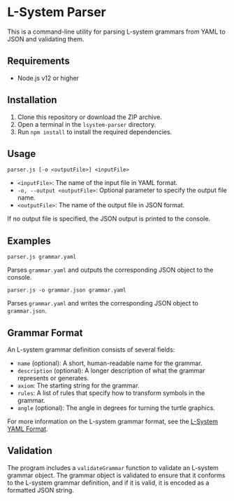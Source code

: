 # L-System Parser

This is a command-line utility for parsing L-system grammars from YAML to JSON and validating them.

## Requirements

- Node.js v12 or higher

## Installation

1. Clone this repository or download the ZIP archive.
2. Open a terminal in the `lsystem-parser` directory.
3. Run `npm install` to install the required dependencies.

## Usage

```
parser.js [-o <outputFile>] <inputFile>
```

- `<inputFile>`: The name of the input file in YAML format.
- `-o, --output <outputFile>`: Optional parameter to specify the output file name.
- `<outputFile>`: The name of the output file in JSON format.

If no output file is specified, the JSON output is printed to the console.

## Examples

```
parser.js grammar.yaml
```

Parses `grammar.yaml` and outputs the corresponding JSON object to the console.

```
parser.js -o grammar.json grammar.yaml
```

Parses `grammar.yaml` and writes the corresponding JSON object to `grammar.json`.

## Grammar Format

An L-system grammar definition consists of several fields:

- `name` (optional): A short, human-readable name for the grammar.
- `description` (optional): A longer description of what the grammar represents or generates.
- `axiom`: The starting string for the grammar.
- `rules`: A list of rules that specify how to transform symbols in the grammar.
- `angle` (optional): The angle in degrees for turning the turtle graphics.

For more information on the L-system grammar format, see the [L-System YAML Format](docs/lsystem-format.md).

## Validation

The program includes a `validateGrammar` function to validate an L-system grammar object. The grammar object is validated to ensure that it conforms to the L-system grammar definition, and if it is valid, it is encoded as a formatted JSON string.
